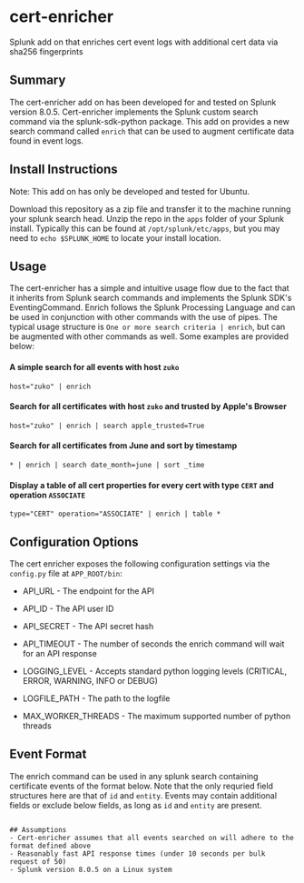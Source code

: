 # cert-enricher
Splunk add on that enriches cert event logs with additional cert data via sha256 fingerprints

## Summary
The cert-enricher add on has been developed for and tested on Splunk version 8.0.5. Cert-enricher implements the Splunk custom search command via the splunk-sdk-python package. This add on provides a new search command called `enrich` that can be used to augment certificate data found in event logs.

## Install Instructions
Note: This add on has only be developed and tested for Ubuntu.

Download this repository as a zip file and transfer it to the machine running your splunk search head. Unzip the repo in the `apps` folder of your Splunk install. Typically this can be found at `/opt/splunk/etc/apps`, but you may need to `echo $SPLUNK_HOME` to locate your install location.

## Usage
The cert-enricher has a simple and intuitive usage flow due to the fact that it inherits from Splunk search commands and implements the Splunk SDK's EventingCommand. Enrich follows the Splunk Processing Language and can be used in conjunction with other commands with the use of pipes. The typical usage structure is `One or more search criteria | enrich`, but can be augmented with other commands as well. Some examples are provided below:

#### A simple search for all events with host `zuko`
`host="zuko" | enrich`

#### Search for all certificates with host `zuko` and trusted by Apple's Browser
`host="zuko" | enrich | search apple_trusted=True`

#### Search for all certificates from June and sort by timestamp
`* | enrich | search date_month=june | sort _time`

#### Display a table of all cert properties for every cert with type `CERT` and operation `ASSOCIATE`
`type="CERT" operation="ASSOCIATE" | enrich | table *`

## Configuration Options
The cert enricher exposes the following configuration settings via the `config.py` file at `APP_ROOT/bin`:
- API_URL - The endpoint for the API
- API_ID - The API user ID
- API_SECRET - The API secret hash
- API_TIMEOUT - The number of seconds the enrich command will wait for an API response

- LOGGING_LEVEL - Accepts standard python logging levels (CRITICAL, ERROR, WARNING, INFO or DEBUG)
- LOGFILE_PATH - The path to the logfile

- MAX_WORKER_THREADS - The maximum supported number of python threads

## Event Format
The enrich command can be used in any splunk search containing certificate events of the format below. Note that the only requried field structures here are that of `id` and `entity`. Events may contain additional fields or exclude below fields, as long as `id` and `entity` are present.

```

## Assumptions
- Cert-enricher assumes that all events searched on will adhere to the format defined above
- Reasonably fast API response times (under 10 seconds per bulk request of 50)
- Splunk version 8.0.5 on a Linux system

